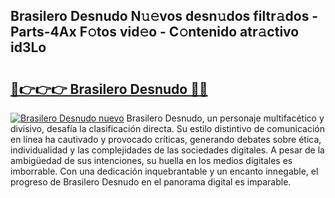 ## Brasilero Desnudo N𝚞𝚎vos desn𝚞dos filtr𝚊dos - Parts-4Ax F𝚘tos vid𝚎o - C𝚘ntenido atr𝚊ctivo id3Lo

# <h2><a href="http://mb5gkt.tromn.icu/?c=Brasilero+Desnudo">🔗👉👉👉 Brasilero Desnudo 🔗🔗</a></h2>

[![Brasilero Desnudo nuevo](https://i.imgur.com/pEAQMta.gif)](http://mb5gkt.tromn.icu/?c=Brasilero+Desnudo)
Brasilero Desnudo, un personaje multifacético y divisivo, desafía la clasificación directa. Su estilo distintivo de comunicación en línea ha cautivado y provocado críticas, generando debates sobre ética, individualidad y las complejidades de las sociedades digitales. A pesar de la ambigüedad de sus intenciones, su huella en los medios digitales es imborrable. Con una dedicación inquebrantable y un encanto innegable, el progreso de Brasilero Desnudo en el panorama digital es imparable.
